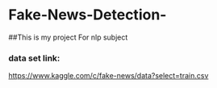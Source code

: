 # Fake-News-Detection-
##This is my project For nlp subject
### data set link:
https://www.kaggle.com/c/fake-news/data?select=train.csv
